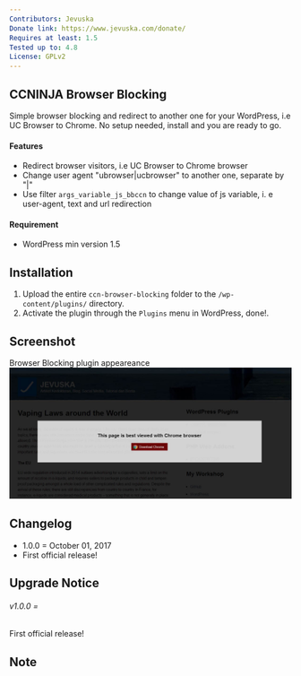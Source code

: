 ```yaml
---
Contributors: Jevuska
Donate link: https://www.jevuska.com/donate/
Requires at least: 1.5
Tested up to: 4.8
License: GPLv2
---
```


## CCNINJA Browser Blocking
Simple browser blocking and redirect to another one for your WordPress, i.e UC Browser to Chrome. No setup needed, install and you are ready to go.

#### Features
 * Redirect browser visitors, i.e UC Browser to Chrome browser
 * Change user agent "ubrowser|ucbrowser" to another one, separate by "|"
 * Use filter `args_variable_js_bbccn` to change value of js variable, i. e user-agent, text and url redirection
 
#### Requirement
 * WordPress min version 1.5

## Installation
1. Upload the entire `ccn-browser-blocking` folder to the `/wp-content/plugins/` directory.
2. Activate the plugin through the `Plugins` menu in WordPress, done!.

## Screenshot
Browser Blocking plugin appeareance
![screenshot](screenshot.jpg)

## Changelog
* 1.0.0 = October 01, 2017
 * First official release!

## Upgrade Notice
###### v1.0.0 =
First official release!

## Note